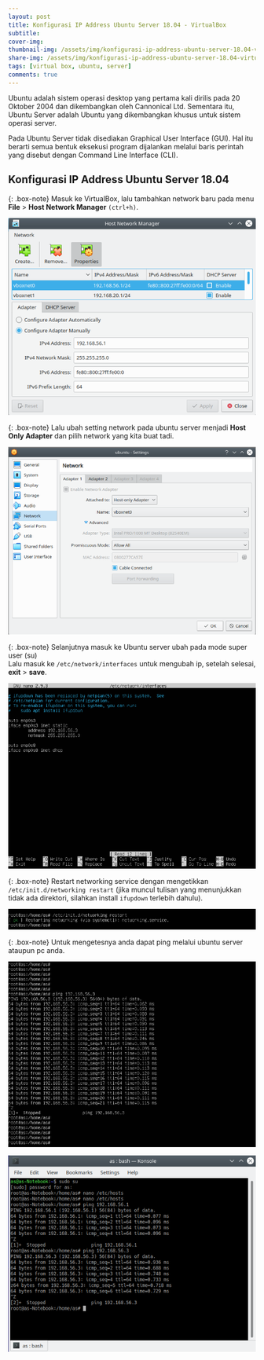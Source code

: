 ```yaml
---
layout: post
title: Konfigurasi IP Address Ubuntu Server 18.04 - VirtualBox
subtitle: 
cover-img: 
thumbnail-img: /assets/img/konfigurasi-ip-address-ubuntu-server-18.04-virtualbox/ubuntu.png
share-img: /assets/img/konfigurasi-ip-address-ubuntu-server-18.04-virtualbox/ubuntu.png
tags: [virtual box, ubuntu, server]
comments: true
---
```


Ubuntu adalah sistem operasi desktop yang pertama kali dirilis pada 20 Oktober 2004 dan dikembangkan oleh Cannonical Ltd. Sementara itu, Ubuntu Server adalah Ubuntu yang dikembangkan khusus untuk sistem operasi server.  

Pada Ubuntu Server tidak disediakan Graphical User Interface (GUI). Hal itu berarti semua bentuk eksekusi program dijalankan melalui baris perintah yang disebut dengan Command Line Interface (CLI).

## Konfigurasi IP Address Ubuntu Server 18.04

{: .box-note}
Masuk ke VirtualBox, lalu tambahkan network baru pada menu **File** > **Host Network Manager** `(ctrl+h)`.

![ip-ubuntu-1](/assets/img/konfigurasi-ip-address-ubuntu-server-18.04-virtualbox/ip-ubuntu-1.png)

{: .box-note}
Lalu ubah setting network pada ubuntu server menjadi **Host Only Adapter** dan pilih network yang kita buat tadi.

![ip-ubuntu-2](/assets/img/konfigurasi-ip-address-ubuntu-server-18.04-virtualbox/ip-ubuntu-2.png)

{: .box-note}
Selanjutnya masuk ke Ubuntu server ubah pada mode super user (su)  
Lalu masuk ke `/etc/network/interfaces` untuk mengubah ip, setelah selesai, **exit** > **save**.

![ip-ubuntu-3](/assets/img/konfigurasi-ip-address-ubuntu-server-18.04-virtualbox/ip-ubuntu-3.png)

{: .box-note}
Restart networking service dengan mengetikkan `/etc/init.d/networking restart` (jika muncul tulisan yang menunjukkan tidak ada direktori, silahkan install `ifupdown` terlebih dahulu).

![ip-ubuntu-4](/assets/img/konfigurasi-ip-address-ubuntu-server-18.04-virtualbox/ip-ubuntu-4.png)

{: .box-note}
Untuk mengetesnya anda dapat ping melalui ubuntu server ataupun pc anda.

![ip-ubuntu-5](/assets/img/konfigurasi-ip-address-ubuntu-server-18.04-virtualbox/ip-ubuntu-5.png)

![ip-ubuntu-6](/assets/img/konfigurasi-ip-address-ubuntu-server-18.04-virtualbox/ip-ubuntu-6.png)
